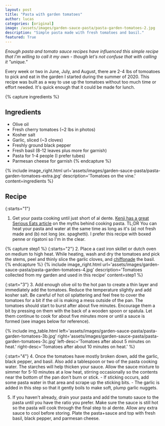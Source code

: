```yaml
---
layout: post
title: "Pasta with garden tomatoes"
author: lucas
categories: [original]
image: /assets/images/garden-sauce-pasta/pasta-garden-tomatoes-2.jpg
description: "Simple pasta made with fresh tomatoes and basil."
featured: True
---
```


*Enough pasta and tomato sauce recipes have influenced this simple recipe*
*that I'm willing to call it my own - though let's not confuse that with*
*calling it "unique."*

Every week or two in June, July, and August, there are 2-4 lbs of tomoatoes to pick and eat
in the garden I started during the summer of 2020. This recipe was built as a way
to use up the tomatoes without too much time or effort needed. It's quick enough that
it could be made for lunch.

{% capture ingredients %}
## Ingredients
- Olive oil
- Fresh cherry tomatoes (~2 lbs in photos)
- Kosher salt
- Garlic, sliced (~3 cloves)
- Freshly ground black pepper
- Fresh basil (8-12 leaves plus more for garnish)
- Pasta for 1-4 people (I prefer tubes)
- Parmesan cheese for garnish
{% endcapture %}

{% include image_right.html url='assets/images/garden-sauce-pasta/pasta-garden-tomatoes-extra.jpg' description='Tomatoes on the vine.' content=ingredients %}

## Recipe
{:starts="1"}
1. Get your pasta cooking until just short of al dente. [Kenji has a great Serious Eats article](https://www.seriouseats.com/ask-the-food-lab-can-i-start-pasta-in-cold-water) on
the myths behind cooking pasta. TL;DR You can heat your pasta and water at the same time as long as it's (a) not fresh made and (b) not long (ex. spaghetti).
I prefer this recipe with boxed penne or rigatoni so I'm in the clear.

{% capture step1 %}
{:starts="2"}
2. Place a cast iron skillet or dutch oven on medium to high heat. While heating, wash and dry the tomatoes
and pick the stems, peel and thinly slice the garlic cloves, and [chiffonade](https://www.google.com/search?channel=fs&client=ubuntu&q=chiffonade) the basil.
{% endcapture %}
{% include image_right.html url='assets/images/garden-sauce-pasta/pasta-garden-tomatoes-4.jpg' description='Tomatoes collected from my garden and used in this recipe' content=step1 %}

{:start="3"}
3. Add enough olive oil to the hot pan to create a thin layer and immediately add the tomatoes. Reduce the temperature slightly and add kosher salt.
Be careful of hot oil splattering
and feel free to cover the tomatoes for a bit if the oil is making a mess outside of the pan. The tomatoes should start to burst after about five minutes.
Encourage them a bit by pressing on them with the back of a wooden spoon or spatula. Let them continue to cook for about five minutes more or until 
a sauce is formed (see images below for reference).

{% include img_table.html left='assets/images/garden-sauce-pasta/pasta-garden-tomatoes-3b.jpg' right='assets/images/garden-sauce-pasta/pasta-garden-tomatoes-3c.jpg' left-desc='Tomatoes after about 5 minutes on heat.' right-desc='Tomatoes after about 10 minutes on heat.' %}

{:start="4"}
4. Once the tomatoes have mostly broken down, add the garlic, black pepper, and basil. Also add a tablespoon or two of the pasta cooking water.
The starches will help thicken your sauce. Allow the sauce mixture to simmer for 5-10 minutes at a low heat, stirring occasionally so the
contents near the bottom of the pan don't burn or stick.
    - If sticking occurs, add some pasta water in that area and scrape up the sticking bits.
    - The garlic is added in this step so that it gently boils to make soft, plump garlic nuggets.

5. If you haven't already, drain your pasta and add the tomato sauce to the pasta until you have the ratio you prefer. Make sure the
sauce is still hot so the pasta will cook through the final step to al dente. Allow any extra sauce to cool before storing. 
Plate the pasta+sauce and top with fresh basil, black pepper, and parmesan cheese.